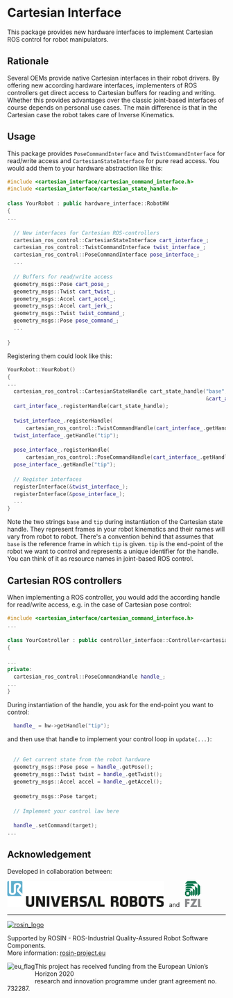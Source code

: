 # Cartesian Interface

This package provides new hardware interfaces to implement Cartesian ROS control
for robot manipulators.

## Rationale
Several OEMs provide native Cartesian interfaces in their robot drivers.
By offering new according hardware interfaces, implementers of ROS controllers get direct access to Cartesian buffers for reading and writing.
Whether this provides advantages over the classic joint-based interfaces of course depends on personal use cases.
The main difference is that in the Cartesian case the robot takes care of Inverse Kinematics.

## Usage
This package provides ``PoseCommandInterface`` and ``TwistCommandInterface``
for read/write access and ``CartesianStateInterface`` for pure read access.
You would add them to your hardware abstraction like this:

```c++
#include <cartesian_interface/cartesian_command_interface.h>
#include <cartesian_interface/cartesian_state_handle.h>

class YourRobot : public hardware_interface::RobotHW
{
...

  // New interfaces for Cartesian ROS-controllers
  cartesian_ros_control::CartesianStateInterface cart_interface_;
  cartesian_ros_control::TwistCommandInterface twist_interface_;
  cartesian_ros_control::PoseCommandInterface pose_interface_;
  ...

  // Buffers for read/write access
  geometry_msgs::Pose cart_pose_;
  geometry_msgs::Twist cart_twist_;
  geometry_msgs::Accel cart_accel_;
  geometry_msgs::Accel cart_jerk_;
  geometry_msgs::Twist twist_command_;
  geometry_msgs::Pose pose_command_;
  ...

}
```
Registering them could look like this:
```c++
YourRobot::YourRobot()
{
...
  cartesian_ros_control::CartesianStateHandle cart_state_handle("base", "tip", &cart_pose_, &cart_twist_,
                                                                &cart_accel_, &cart_jerk_);
  cart_interface_.registerHandle(cart_state_handle);

  twist_interface_.registerHandle(
      cartesian_ros_control::TwistCommandHandle(cart_interface_.getHandle("tip"), &twist_command_));
  twist_interface_.getHandle("tip");

  pose_interface_.registerHandle(
      cartesian_ros_control::PoseCommandHandle(cart_interface_.getHandle("tip"), &pose_command_));
  pose_interface_.getHandle("tip");

  // Register interfaces
  registerInterface(&twist_interface_);
  registerInterface(&pose_interface_);
  ...
}

```

Note the two strings `base` and `tip` during instantiation of the Cartesian state handle.
They represent frames in your robot kinematics and their names will vary from robot to robot.
There's a convention behind that assumes that `base` is the reference frame in which `tip` is given.
`tip` is the end-point of the robot we want to control and represents a unique identifier for the handle.
You can think of it as resource names in joint-based ROS control.


## Cartesian ROS controllers

When implementing a ROS controller, you would add the according handle for
read/write access, e.g. in the case of Cartesian pose control:
```c++
#include <cartesian_interface/cartesian_command_interface.h>
...

class YourController : public controller_interface::Controller<cartesian_ros_control::PoseCommandInterface>
{

...
private:
  cartesian_ros_control::PoseCommandHandle handle_;
...
}
```
During instantiation of the handle, you ask for the end-point you want to control:
```c++
  handle_ = hw->getHandle("tip");
```
and then use that handle to implement your control loop in `update(...)`:
```c++

  // Get current state from the robot hardware
  geometry_msgs::Pose pose = handle_.getPose();
  geometry_msgs::Twist twist = handle_.getTwist();
  geometry_msgs::Accel accel = handle_.getAccel();

  geometry_msgs::Pose target;

  // Implement your control law here

  handle_.setCommand(target);
...
```

## Acknowledgement
Developed in collaboration between:

[<img height="60" alt="Universal Robots A/S" src="../ros_control_cartesian/doc/resources/ur_logo.jpg">](https://www.universal-robots.com/) &nbsp; and &nbsp;
[<img height="60" alt="FZI Research Center for Information Technology" src="../ros_control_cartesian/doc/resources/fzi_logo.png">](https://www.fzi.de).

***
<!-- 
    ROSIN acknowledgement from the ROSIN press kit
    @ https://github.com/rosin-project/press_kit
-->

<a href="http://rosin-project.eu">
  <img src="http://rosin-project.eu/wp-content/uploads/rosin_ack_logo_wide.png" 
       alt="rosin_logo" height="60" >
</a>

Supported by ROSIN - ROS-Industrial Quality-Assured Robot Software Components.  
More information: <a href="http://rosin-project.eu">rosin-project.eu</a>

<img src="http://rosin-project.eu/wp-content/uploads/rosin_eu_flag.jpg" 
     alt="eu_flag" height="45" align="left" >  

This project has received funding from the European Union’s Horizon 2020  
research and innovation programme under grant agreement no. 732287. 
